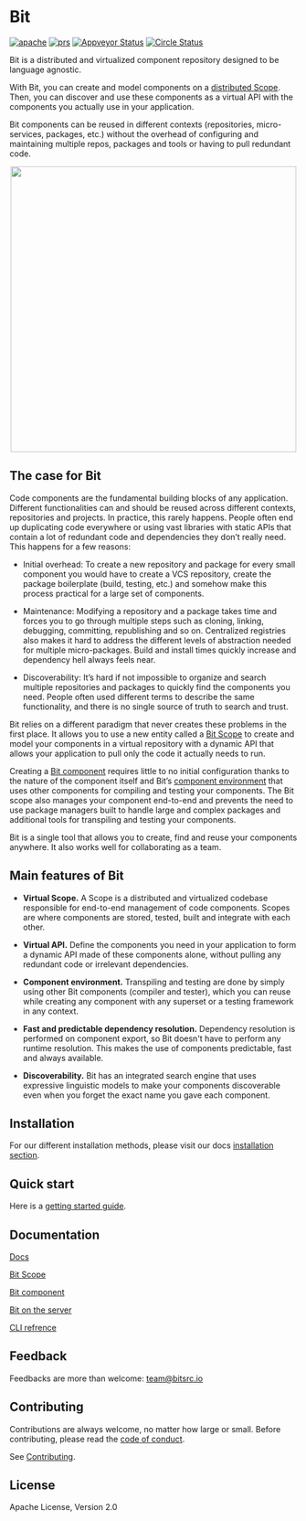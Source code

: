
<p align="left">
<h1>Bit</h1>
</p>
<div style="text-align:left">
  <a href="https://opensource.org/licenses/Apache-2.0"><img alt="apache" src="https://img.shields.io/badge/License-Apache%202.0-blue.svg"></a>
  <a href="https://github.com/teambit/bit/blob/master/CONTRIBUTING.md"><img alt="prs" src="https://img.shields.io/badge/PRs-welcome-brightgreen.svg"></a>
  <a href="https://github.com/teambit/bit/blob/master/CONTRIBUTING.md"><img alt="Appveyor Status" src="https://ci.appveyor.com/api/projects/status/vg7wvfvku12kkxkc?svg=true"></a>
  <a href="https://github.com/teambit/bit/blob/master/CONTRIBUTING.md"><img alt="Circle Status" src="https://circleci.com/gh/teambit/bit/tree/master.svg?style=shield&circle-token=d9fc5b19b90fb7e0655d941a5d7f21b61174c4e7"></a>
</p>

</div>

Bit is a distributed and virtualized component repository designed to be language agnostic.  

With Bit, you can create and model components on a [distributed Scope](https://teambit.github.io/bit/bit-scope.html). Then,
you can discover and use these components as a virtual API with the components you actually use in your application.

Bit components can be reused in different contexts (repositories, micro-services, packages, etc.) without the overhead of configuring and maintaining multiple repos, packages and tools or having to pull redundant code. 
  
<p align="center">
  <img src="https://storage.googleapis.com/bit-assets/gifs/leftpad2.gif" height="500">
</p>

## The case for Bit

Code components are the fundamental building blocks of any application.
Different functionalities can and should be reused across different contexts, repositories and projects. In practice, this rarely happens. People often end up duplicating code everywhere or using vast libraries with static APIs that contain a lot of redundant code and dependencies they don’t really need. This happens for a few reasons:

* Initial overhead: To create a new repository and package for every small component you would have to create a VCS repository, create the package boilerplate (build, testing, etc.) and somehow make this process practical for a large set of components.

* Maintenance: Modifying a repository and a package takes time and forces you to go through multiple steps such as cloning, linking, debugging, committing, republishing and so on. Centralized registries also makes it hard to address the different levels of abstraction needed for multiple micro-packages. Build and install times quickly increase and dependency hell always feels near.

* Discoverability: It’s hard if not impossible to organize and search multiple repositories and packages to quickly find the components you need. People often used different terms to describe the same functionality, and there is no single source of truth to search and trust.

Bit relies on a different paradigm that never creates these problems in the first place. It allows you to use a new entity called a [Bit Scope](https://teambit.github.io/bit/bit-scope.html) to create and model your components in a virtual repository with a dynamic API that allows your application to pull only the code it actually needs to run. 

Creating a [Bit component](https://teambit.github.io/bit/bit-component.html) requires little to no initial configuration thanks to the nature of the component itself and Bit’s [component environment](https://teambit.github.io/bit/bit-component.html#component-environment) that uses other components for compiling and testing your components. The Bit scope also manages your component end-to-end and prevents the need to use package managers built to handle large and complex packages and additional tools for transpiling and testing your components. 

Bit is a single tool that allows you to create, find and reuse your components anywhere. It also works well for collaborating as a team.

## Main features of Bit

- **Virtual Scope.** A Scope is a distributed and virtualized codebase responsible for end-to-end management of code components. Scopes are where components are stored, tested, built and integrate with each other.

- **Virtual API.** Define the components you need in your application to form a dynamic API made of these components alone, without pulling any redundant code or irrelevant dependencies. 

- **Component environment.** Transpiling and testing are done by simply using other Bit components (compiler and tester), which you can reuse while creating any component with any superset or a testing framework in any context.

- **Fast and predictable dependency resolution.** Dependency resolution is performed on component export, so Bit doesn't have to perform any runtime resolution. This makes the use of components predictable, fast and always available.

- **Discoverability.** Bit has an integrated search engine that uses expressive linguistic models to make your components discoverable even when you forget the exact name you gave each component.


## Installation

For our different installation methods, please visit our docs [installation section](https://teambit.github.io/bit/installation.html).

## Quick start

Here is a [getting started guide](https://teambit.github.io/bit/getting-started.html).

## Documentation

[Docs](https://teambit.github.io/bit)

[Bit Scope](https://teambit.github.io/bit/bit-scope.html)

[Bit component](https://teambit.github.io/bit/bit-component.html)

[Bit on the server](https://teambit.github.io/bit/bit-on-the-server.html)

[CLI refrence](https://teambit.github.io/bit/cli-reference.html)

## Feedback

Feedbacks are more than welcome: [team@bitsrc.io](mailto:team@bitsrc.io)

## Contributing

Contributions are always welcome, no matter how large or small. Before contributing, please read the [code of conduct](CODE_OF_CONDUCT.md).

See [Contributing](CONTRIBUTING.md).

## License

Apache License, Version 2.0

